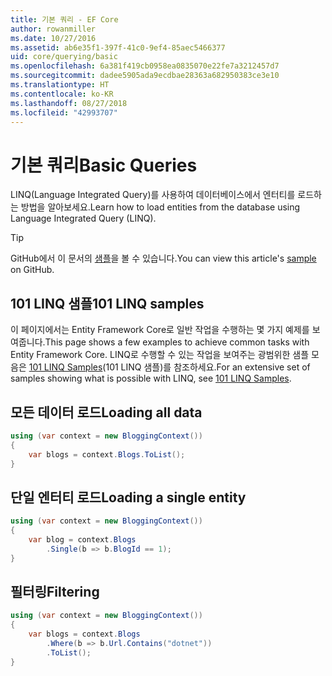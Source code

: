 ```yaml
---
title: 기본 쿼리 - EF Core
author: rowanmiller
ms.date: 10/27/2016
ms.assetid: ab6e35f1-397f-41c0-9ef4-85aec5466377
uid: core/querying/basic
ms.openlocfilehash: 6a381f419cb0958ea0835070e22fe7a3212457d7
ms.sourcegitcommit: dadee5905ada9ecdbae28363a682950383ce3e10
ms.translationtype: HT
ms.contentlocale: ko-KR
ms.lasthandoff: 08/27/2018
ms.locfileid: "42993707"
---
```

# <a name="basic-queries"></a><span data-ttu-id="9d015-102">기본 쿼리</span><span class="sxs-lookup"><span data-stu-id="9d015-102">Basic Queries</span></span>

<span data-ttu-id="9d015-103">LINQ(Language Integrated Query)를 사용하여 데이터베이스에서 엔터티를 로드하는 방법을 알아보세요.</span><span class="sxs-lookup"><span data-stu-id="9d015-103">Learn how to load entities from the database using Language Integrated Query (LINQ).</span></span>

> [!TIP]  
> <span data-ttu-id="9d015-104">GitHub에서 이 문서의 [샘플](https://github.com/aspnet/EntityFramework.Docs/tree/master/samples/core/Querying)을 볼 수 있습니다.</span><span class="sxs-lookup"><span data-stu-id="9d015-104">You can view this article's [sample](https://github.com/aspnet/EntityFramework.Docs/tree/master/samples/core/Querying) on GitHub.</span></span>

## <a name="101-linq-samples"></a><span data-ttu-id="9d015-105">101 LINQ 샘플</span><span class="sxs-lookup"><span data-stu-id="9d015-105">101 LINQ samples</span></span>

<span data-ttu-id="9d015-106">이 페이지에서는 Entity Framework Core로 일반 작업을 수행하는 몇 가지 예제를 보여줍니다.</span><span class="sxs-lookup"><span data-stu-id="9d015-106">This page shows a few examples to achieve common tasks with Entity Framework Core.</span></span> <span data-ttu-id="9d015-107">LINQ로 수행할 수 있는 작업을 보여주는 광범위한 샘플 모음은 [101 LINQ Samples](https://code.msdn.microsoft.com/101-LINQ-Samples-3fb9811b)(101 LINQ 샘플)를 참조하세요.</span><span class="sxs-lookup"><span data-stu-id="9d015-107">For an extensive set of samples showing what is possible with LINQ, see [101 LINQ Samples](https://code.msdn.microsoft.com/101-LINQ-Samples-3fb9811b).</span></span>

## <a name="loading-all-data"></a><span data-ttu-id="9d015-108">모든 데이터 로드</span><span class="sxs-lookup"><span data-stu-id="9d015-108">Loading all data</span></span>

<!-- [!code-csharp[Main](samples/core/Querying/Querying/Basics/Sample.cs)] -->
``` csharp
using (var context = new BloggingContext())
{
    var blogs = context.Blogs.ToList();
}
```

## <a name="loading-a-single-entity"></a><span data-ttu-id="9d015-109">단일 엔터티 로드</span><span class="sxs-lookup"><span data-stu-id="9d015-109">Loading a single entity</span></span>

<!-- [!code-csharp[Main](samples/core/Querying/Querying/Basics/Sample.cs)] -->
``` csharp
using (var context = new BloggingContext())
{
    var blog = context.Blogs
        .Single(b => b.BlogId == 1);
}
```

## <a name="filtering"></a><span data-ttu-id="9d015-110">필터링</span><span class="sxs-lookup"><span data-stu-id="9d015-110">Filtering</span></span>

<!-- [!code-csharp[Main](samples/core/Querying/Querying/Basics/Sample.cs)] -->
``` csharp
using (var context = new BloggingContext())
{
    var blogs = context.Blogs
        .Where(b => b.Url.Contains("dotnet"))
        .ToList();
}
```
